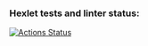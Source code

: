### Hexlet tests and linter status:
[![Actions Status](https://github.com/sazanik/algorithms-project-69/actions/workflows/hexlet-check.yml/badge.svg)](https://github.com/sazanik/algorithms-project-69/actions)